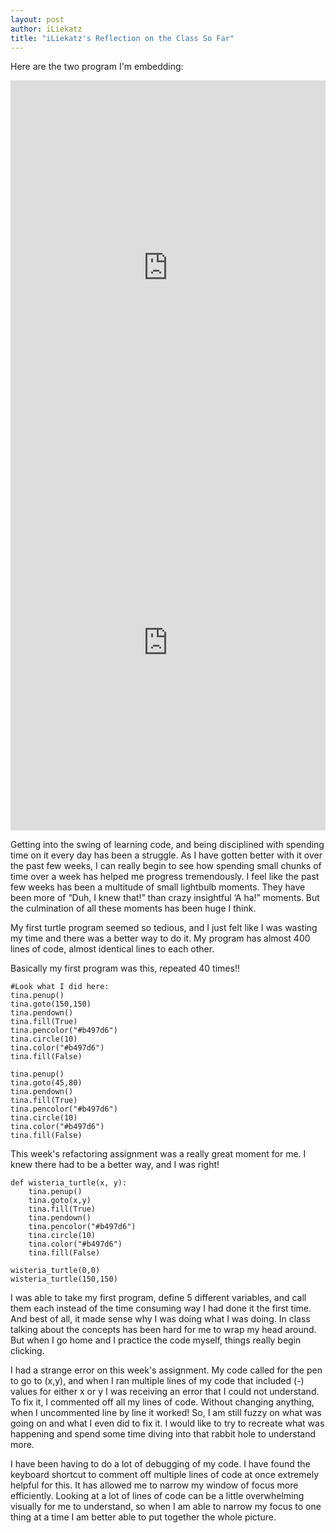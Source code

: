 ```yaml
---
layout: post
author: iLiekatz
title: "iLiekatz's Reflection on the Class So Far"
---
```


Here are the two program I'm embedding:

<iframe src="https://trinket.io/embed/python/d0628d545f" width="100%" height="600" frameborder="0" marginwidth="0" marginheight="0" allowfullscreen></iframe>
<iframe src="https://trinket.io/embed/python/022fb77027" width="100%" height="600" frameborder="0" marginwidth="0" marginheight="0" allowfullscreen></iframe>

Getting into the swing of learning code, and being disciplined with spending time on it every day has been a struggle. As I have gotten better with it over the past few weeks, I can really begin to see how spending small chunks of time over a week has helped me progress tremendously. I feel like the past few weeks has been a multitude of small lightbulb moments. They have been more of “Duh, I knew that!” than crazy insightful ‘A ha!” moments. But the culmination of all these moments has been huge I think.

My first turtle program seemed so tedious, and I just felt like I was wasting my time and there was a better way to do it. My program has almost 400 lines of code, almost identical lines to each other. 

Basically my first program was this, repeated 40 times!! 

```
#Look what I did here:
tina.penup()
tina.goto(150,150)
tina.pendown()
tina.fill(True)
tina.pencolor("#b497d6")
tina.circle(10)
tina.color("#b497d6")
tina.fill(False)

tina.penup()
tina.goto(45,80)
tina.pendown()
tina.fill(True)
tina.pencolor("#b497d6")
tina.circle(10)
tina.color("#b497d6")
tina.fill(False)
```
This week's refactoring assignment was a really great moment for me. I knew there had to be a better way, and I was right!

```
def wisteria_turtle(x, y):
    tina.penup()
    tina.goto(x,y)
    tina.fill(True)
    tina.pendown()
    tina.pencolor("#b497d6")
    tina.circle(10)
    tina.color("#b497d6")
    tina.fill(False)
 
wisteria_turtle(0,0)
wisteria_turtle(150,150)
```

I was able to take my first program, define 5 different variables, and call them each instead of the time consuming way I had done it the first time. And best of all, it made sense why I was doing what I was doing. In class talking about the concepts has been hard for me to wrap my head around. But when I go home and I practice the code myself, things really begin clicking.

I had a strange error on this week's assignment. My code called for the pen to go to (x,y), and when I ran multiple lines of my code that included (-) values for either x or y  I was receiving an error that I could not understand. To fix it, I commented off all my lines of code. Without changing anything, when I uncommented line by line it worked! So, I am still fuzzy on what was going on and what I even did to fix it. I would like to try to recreate what was happening and spend some time diving into that rabbit hole to understand more. 

I have been having to do a lot of debugging of my code. I have found the keyboard shortcut to comment off multiple lines of code at once extremely helpful for this. It has allowed me to narrow my window of focus more efficiently. Looking at a lot of lines of code can be a little overwhelming visually for me to understand, so when I am able to narrow my focus to one thing at a time I am better able to put together the whole picture. 


